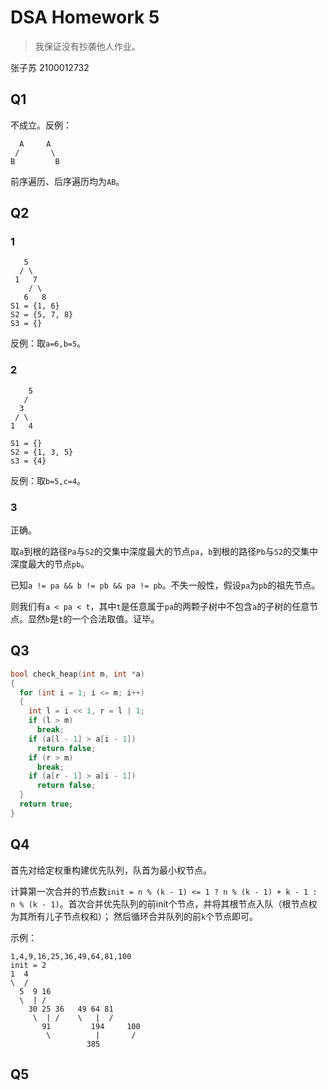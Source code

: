 # DSA Homework 5

> 我保证没有抄袭他人作业。

张子苏 2100012732

## Q1

不成立。反例：
```
  A     A
 /       \
B         B
```
前序遍历、后序遍历均为`AB`。

## Q2

### 1

```
   5
  / \
 1   7
    / \
   6   8
S1 = {1, 6}
S2 = {5, 7, 8}
S3 = {}
```

反例：取`a=6,b=5`。

### 2

```
    5
   /
  3
 / \
1   4

S1 = {}
S2 = {1, 3, 5}
s3 = {4}
```

反例：取`b=5,c=4`。

### 3

正确。

取`a`到根的路径`Pa`与`S2`的交集中深度最大的节点`pa`，`b`到根的路径`Pb`与`S2`的交集中深度最大的节点`pb`。

已知`a != pa && b != pb && pa != pb`。不失一般性，假设`pa`为`pb`的祖先节点。

则我们有`a < pa < t`，其中`t`是任意属于`pa`的两颗子树中不包含`a`的子树的任意节点。显然`b`是`t`的一个合法取值。证毕。

## Q3

```cpp
bool check_heap(int m, int *a)
{
  for (int i = 1; i <= m; i++)
  {
    int l = i << 1, r = l | 1;
    if (l > m)
      break;
    if (a[l - 1] > a[i - 1])
      return false;
    if (r > m)
      break;
    if (a[r - 1] > a[i - 1])
      return false;
  }
  return true;
}
```

## Q4

首先对给定权重构建优先队列，队首为最小权节点。

计算第一次合并的节点数`init = n % (k - 1) <= 1 ? n % (k - 1) + k - 1 : n % (k - 1)`。首次合并优先队列的前init个节点，并将其根节点入队（根节点权为其所有儿子节点权和）；
然后循环合并队列的前`k`个节点即可。

示例：
```
1,4,9,16,25,36,49,64,81,100
init = 2
1  4
\  /
  5  9 16
  \  | /
    30 25 36   49 64 81
     \  | /    \   |  /
       91         194     100
        \          |       /
                 385
```

## Q5

